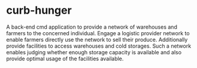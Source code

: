 # curb-hunger
A back-end cmd application to provide a network of warehouses and farmers to the concerned individual. 
Engage a logistic provider network to enable farmers directly use the network to sell their produce. Additionally provide facilities to access warehouses and cold storages. Such a network enables judging whether enough storage capacity is available and also provide optimal usage of the facilities available. 
